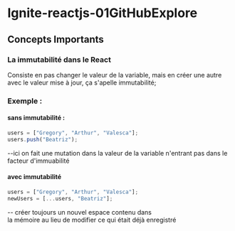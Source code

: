 # Ignite-reactjs-01GitHubExplore

## Concepts Importants

### La immutabilité dans le React

Consiste en pas changer le valeur de la variable,
mais en créer une autre avec le valeur
mise à jour, ça s'apelle immutabilité;

### Exemple :

#### sans immutabilité :

```javascript
users = ["Gregory", "Arthur", "Valesca"];
users.push("Beatriz");
```

--ici on fait une mutation dans la valeur de la variable n'entrant pas dans le facteur d'immuabilité

#### avec immutabilité

```javascript
users = ["Gregory", "Arthur", "Valesca"];
newUsers = [...users, "Beatriz"];
```

-- créer toujours un nouvel espace contenu dans <br>
la mémoire au lieu de modifier ce qui était déjà enregistré
